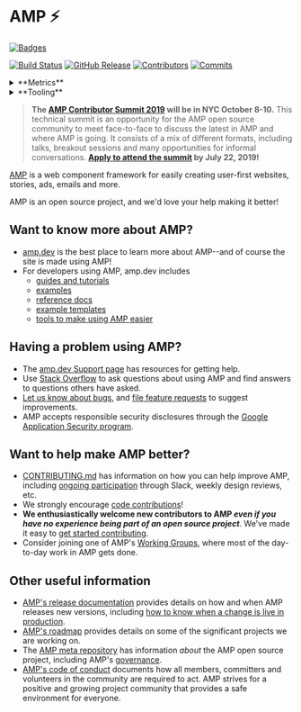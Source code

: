 # AMP ⚡

[![Badges](https://img.shields.io/badge/badges-15-brightgreen?logo=GitHub&style=flat-square)](#)

[![Build Status](https://img.shields.io/travis/ampproject/amphtml/master.svg?logo=Travis%20CI&logoColor=white&style=flat-square "Build Status")](https://travis-ci.org/ampproject/amphtml/builds)
[![GitHub Release](https://img.shields.io/github/release/ampproject/amphtml.svg?logo=GitHub&style=flat-square "GitHub Release")](https://github.com/ampproject/amphtml/releases)
[![Contributors](https://img.shields.io/github/contributors-anon/ampproject/amphtml.svg?logo=GitHub&style=flat-square "Contributors")](https://github.com/ampproject/amphtml/graphs/contributors)
[![Commits](https://img.shields.io/github/commit-activity/m/ampproject/amphtml.svg?logo=GitHub&style=flat-square "Commits")](https://github.com/ampproject/amphtml/pulse/monthly)

<details>
<summary>**Metrics**</summary>

[![Absolute Code Coverage](https://img.shields.io/endpoint.svg?logo=Codecov&logoColor=white&style=flat-square&url=https%3A%2F%2Famp-project-metrics.appspot.com%2Fapi%2Fbadge%2FAbsoluteCoverageMetric "Test coverage for the repository as computed by CodeCov")](https://codecov.io/gh/ampproject/amphtml/)
[![Presubmit Latency](https://img.shields.io/endpoint.svg?logo=Travis%20CI&logoColor=white&style=flat-square&url=https%3A%2F%2Famp-project-metrics.appspot.com%2Fapi%2Fbadge%2FPresubmitLatencyMetric "Average Travis build time over the last 90 days")](https://travis-ci.org/ampproject/amphtml/builds)
[![Release Cherrypick Count](https://img.shields.io/endpoint.svg?logo=GitHub&logoColor=white&style=flat-square&url=https%3A%2F%2Famp-project-metrics.appspot.com%2Fapi%2Fbadge%2FReleaseCherrypickCountMetric "Number of cherry-picks in releases over the last 90 days")](https://github.com/ampproject/amphtml/issues?utf8=%E2%9C%93&q=is%3Aissue+title%3A+%22Cherry-pick%22)
[![Release Granularity](https://img.shields.io/endpoint.svg?logo=GitHub&logoColor=white&style=flat-square&url=https%3A%2F%2Famp-project-metrics.appspot.com%2Fapi%2Fbadge%2FReleaseGranularityMetric "Average commits per release over the last 90 days")](https://github.com/ampproject/amphtml/releases)
[![Travis Greenness](https://img.shields.io/endpoint.svg?logo=Travis%20CI&logoColor=white&style=flat-square&url=https%3A%2F%2Famp-project-metrics.appspot.com%2Fapi%2Fbadge%2FTravisGreennessMetric "Percentage of green Travis builds over the last 90 days")](https://travis-ci.org/ampproject/amphtml/builds)
[![Travis Flakiness](https://img.shields.io/endpoint.svg?logo=Travis%20CI&logoColor=white&style=flat-square&url=https%3A%2F%2Famp-project-metrics.appspot.com%2Fapi%2Fbadge%2FTravisFlakinessMetric "Percentage of flaky Travis builds over the last 90 days")](https://travis-ci.org/ampproject/amphtml/builds)
</details>

<details>
<summary>**Tooling**</summary>

[![Percy](https://img.shields.io/badge/%F0%9F%A6%94%20visual%20testing-Percy-violet.svg?style=flat-square "Percy")](https://percy.io/ampproject/amphtml)
[![Prettier](https://img.shields.io/badge/code_style-Prettier-ff69b4.svg?logo=Prettier&logoColor=white&style=flat-square "Prettier")](https://github.com/prettier/prettier)
[![Codecov](https://img.shields.io/badge/test_coverage-CodeCov-f01f7a.svg?logo=Codecov&logoColor=white&style=flat-square "Codecov")](https://codecov.io/gh/ampproject/amphtml/)
[![LGTM](https://img.shields.io/lgtm/alerts/github/ampproject/amphtml.svg?logo=lgtm&style=flat-square "LGTM")](https://lgtm.com/projects/g/ampproject/amphtml/)
[![Renovate](https://img.shields.io/badge/renovate-enabled-brightgreen.svg?logo=dependabot&style=flat-square "Renovate")](https://renovateapp.com/)
</details>

> **The [AMP Contributor Summit 2019](https://amp.dev/events/amp-cs-2019) will be in NYC October 8-10.** This technical summit is an opportunity for the AMP open source community to meet face-to-face to discuss the latest in AMP and where AMP is going.  It consists of a mix of different formats, including talks, breakout sessions and many opportunities for informal conversations.  **[Apply to attend the summit](https://events.withgoogle.com/ampcs2019/registrations/new/) by July 22, 2019!**

[AMP](https://amp.dev) is a web component framework for easily creating user-first websites, stories, ads, emails and more.

AMP is an open source project, and we'd love your help making it better!

## Want to know more about AMP?
- [amp.dev](https://amp.dev) is the best place to learn more about AMP--and of course the site is made using AMP!
- For developers using AMP, amp.dev includes
  - [guides and tutorials](https://amp.dev/documentation/guides-and-tutorials/)
  - [examples](https://amp.dev/documentation/examples/)
  - [reference docs](https://amp.dev/documentation/components/?format=websites)
  - [example templates](https://amp.dev/documentation/templates/)
  - [tools to make using AMP easier](https://amp.dev/documentation/tools)

## Having a problem using AMP?
- The [amp.dev Support page](https://amp.dev/support/) has resources for getting help.
- Use [Stack Overflow](http://stackoverflow.com/questions/tagged/amp-html) to ask questions about using AMP and find answers to questions others have asked.
- [Let us know about bugs](https://github.com/ampproject/amphtml/blob/master/CONTRIBUTING.md#report-a-bug), and [file feature requests](https://github.com/ampproject/amphtml/blob/master/CONTRIBUTING.md#make-a-suggestion) to suggest improvements.
- AMP accepts responsible security disclosures through the [Google Application Security program](https://www.google.com/about/appsecurity/).

## Want to help make AMP better?
- [CONTRIBUTING.md](https://github.com/ampproject/amphtml/blob/master/CONTRIBUTING.md) has information on how you can help improve AMP, including [ongoing participation](https://github.com/ampproject/amphtml/blob/master/CONTRIBUTING.md#ongoing-participation) through Slack, weekly design reviews, etc.
- We strongly encourage [code contributions](https://github.com/ampproject/amphtml/blob/master/contributing/contributing-code.md)!
- **We enthusiastically welcome new contributors to AMP _even if you have no experience being part of an open source project_**.  We've made it easy to [get started contributing](https://github.com/ampproject/amphtml/blob/master/CONTRIBUTING.md#get-started-with-open-source).
- Consider joining one of AMP's [Working Groups](https://github.com/ampproject/meta/tree/master/working-groups), where most of the day-to-day work in AMP gets done.

## Other useful information

* [AMP's release documentation](contributing/release-schedule.md) provides details on how and when AMP releases new versions, including [how to know when a change is live in production](https://github.com/ampproject/amphtml/blob/master/contributing/release-schedule.md#determining-if-your-change-is-in-production).
* [AMP's roadmap](https://amp.dev/community/roadmap) provides details on some of the significant projects we are working on.
* The [AMP meta repository](https://github.com/ampproject/meta) has information *about* the AMP open source project, including AMP's [governance](https://github.com/ampproject/meta/blob/master/GOVERNANCE.md).
* [AMP's code of conduct](https://github.com/ampproject/meta/blob/master/CODE_OF_CONDUCT.md) documents how all members, committers and volunteers in the community are required to act.  AMP strives for a positive and growing project community that provides a safe environment for everyone.
